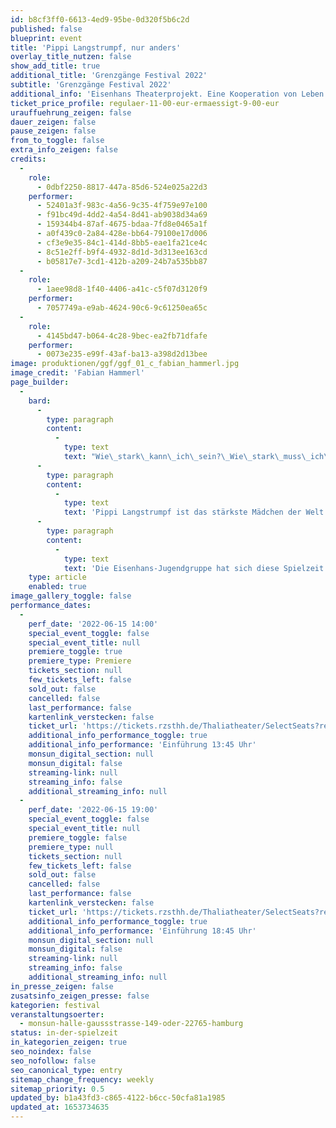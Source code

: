 ```yaml
---
id: b8cf3ff0-6613-4ed9-95be-0d320f5b6c2d
published: false
blueprint: event
title: 'Pippi Langstrumpf, nur anders'
overlay_title_nutzen: false
show_add_title: true
additional_title: 'Grenzgänge Festival 2022'
subtitle: 'Grenzgänge Festival 2022'
additional_info: 'Eisenhans Theaterprojekt. Eine Kooperation von Leben mit Behinderung Hamburg und Thalia Treffpunkt.'
ticket_price_profile: regulaer-11-00-eur-ermaessigt-9-00-eur
urauffuehrung_zeigen: false
dauer_zeigen: false
pause_zeigen: false
from_to_toggle: false
extra_info_zeigen: false
credits:
  -
    role:
      - 0dbf2250-8817-447a-85d6-524e025a22d3
    performer:
      - 52401a3f-983c-4a56-9c35-4f759e97e100
      - f91bc49d-4dd2-4a54-8d41-ab9038d34a69
      - 159344b4-87af-4675-bdaa-7fd8e0465a1f
      - a0f439c0-2a84-428e-bb64-79100e17d006
      - cf3e9e35-84c1-414d-8bb5-eae1fa21ce4c
      - 8c51e2ff-b9f4-4932-8d1d-3d313ee163cd
      - b05817e7-3cd1-412b-a209-24b7a535bb87
  -
    role:
      - 1aee98d8-1f40-4406-a41c-c5f07d3120f9
    performer:
      - 7057749a-e9ab-4624-90c6-9c61250ea65c
  -
    role:
      - 4145bd47-b064-4c28-9bec-ea2fb71dfafe
    performer:
      - 0073e235-e99f-43af-ba13-a398d2d13bee
image: produktionen/ggf/ggf_01_c_fabian_hammerl.jpg
image_credit: 'Fabian Hammerl'
page_builder:
  -
    bard:
      -
        type: paragraph
        content:
          -
            type: text
            text: "Wie\_stark\_kann\_ich\_sein?\_Wie\_stark\_muss\_ich\_sein?\_Und\_was\_bedeutet\_stark\_sein\_überhaupt?\_Wir zeigen Gefühle, wir fragen nach Hilfe, wir haben Angst und überwinden uns doch. Wir lassen uns fallen, wir zeigen Muskeln und sind endlich laut. Stärke zeigt sich überall. Sie kann Angst machen und Mauern bauen, aber auch schützen und Vertrauenschaffen."
      -
        type: paragraph
        content:
          -
            type: text
            text: 'Pippi Langstrumpf ist das stärkste Mädchen der Welt und sie lebt ihr Leben, wie es ihr gefällt. Über Generationen ist sie ein Vorbild für Mut, Freundschaft und die Freiheit so zu sein, wie man ist. Sie ist unbesiegbar und schafft alles! Doch ist es wirklich so leicht, wie es aussieht? Gemeinsam suchen wir unsere Stärken und nehmen Pippi dabei mit an die Hand.'
      -
        type: paragraph
        content:
          -
            type: text
            text: 'Die Eisenhans-Jugendgruppe hat sich diese Spielzeit den Kinderklassiker von Astrid Lindgren vorgenommen und hinter die Fassade des stärksten Mädchens der Welt geguckt. Gemeinsam haben sie sich in diese Welt aus Freundschaft, Mut aber auch Trauer und Alleinsein begeben und zeigen in Choreografien, eigenen Erzählungen und Originaltexten, dass stark sein mehr als Muskeln haben bedeutet.'
    type: article
    enabled: true
image_gallery_toggle: false
performance_dates:
  -
    perf_date: '2022-06-15 14:00'
    special_event_toggle: false
    special_event_title: null
    premiere_toggle: true
    premiere_type: Premiere
    tickets_section: null
    few_tickets_left: false
    sold_out: false
    cancelled: false
    last_performance: false
    kartenlink_verstecken: false
    ticket_url: 'https://tickets.rzsthh.de/Thaliatheater/SelectSeats?ret=1&e=11987&lang=de&play=pippi-langstrumpf-nur-anders-2022'
    additional_info_performance_toggle: true
    additional_info_performance: 'Einführung 13:45 Uhr'
    monsun_digital_section: null
    monsun_digital: false
    streaming-link: null
    streaming_info: false
    additional_streaming_info: null
  -
    perf_date: '2022-06-15 19:00'
    special_event_toggle: false
    special_event_title: null
    premiere_toggle: false
    premiere_type: null
    tickets_section: null
    few_tickets_left: false
    sold_out: false
    cancelled: false
    last_performance: false
    kartenlink_verstecken: false
    ticket_url: 'https://tickets.rzsthh.de/Thaliatheater/SelectSeats?ret=1&e=11986&lang=de&play=pippi-langstrumpf-nur-anders-2022'
    additional_info_performance_toggle: true
    additional_info_performance: 'Einführung 18:45 Uhr'
    monsun_digital_section: null
    monsun_digital: false
    streaming-link: null
    streaming_info: false
    additional_streaming_info: null
in_presse_zeigen: false
zusatsinfo_zeigen_presse: false
kategorien: festival
veranstaltungsoerter:
  - monsun-halle-gaussstrasse-149-oder-22765-hamburg
status: in-der-spielzeit
in_kategorien_zeigen: true
seo_noindex: false
seo_nofollow: false
seo_canonical_type: entry
sitemap_change_frequency: weekly
sitemap_priority: 0.5
updated_by: b1a43fd3-c865-4122-b6cc-50cfa81a1985
updated_at: 1653734635
---
```

